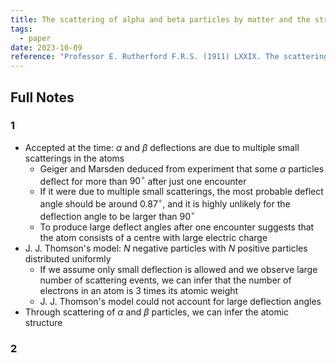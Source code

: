 ```yaml
---
title: The scattering of alpha and beta particles by matter and the structure of the atom
tags:
  - paper
date: 2023-10-09
reference: "Professor E. Rutherford F.R.S. (1911) LXXIX. The scattering of α and β particles by matter and the structure of the atom , The London, Edinburgh, and Dublin Philosophical Magazine and Journal of Science, 21:125, 669-688, DOI: 10.1080/14786440508637080"
---
```

## Full Notes
### 1 
- Accepted at the time: $\alpha$ and $\beta$ deflections are due to multiple small scatterings in the atoms
	- Geiger and Marsden deduced from experiment that some $\alpha$ particles deflect for more than $90^\circ$ after just one encounter
	- If it were due to multiple small scatterings, the most probable deflect angle should be around $0.87^\circ$, and it is highly unlikely for the deflection angle to be larger than $90^\circ$ 
	- To produce large deflect angles after one encounter suggests that the atom consists of a centre with large electric charge
- J. J. Thomson's model: $N$ negative particles with $N$ positive particles distributed uniformly 
	- If we assume only small deflection is allowed and we observe large number of scattering events, we can infer that the number of electrons in an atom is 3 times its atomic weight
	- J. J. Thomson's model could not account for large deflection angles 
- Through scattering of $\alpha$ and $\beta$ particles, we can infer the atomic structure 
### 2 

